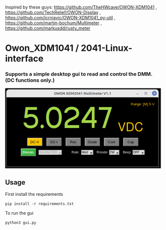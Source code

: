 Inspired by these guys:
https://github.com/TheHWcave/OWON-XDM1041 , https://github.com/TechRelief/OWON-Display , https://github.com/icrnjavic/OWON-XDM1041_py-util , 
https://github.com/martin-bochum/Multimeter , https://github.com/markusdd/rusty_meter



# Owon_XDM1041 / 2041-Linux-interface
### Supports a simple desktop gui to read and control the DMM. (DC functions only.)</br>
![GUI](DMM1.1.png)



## Usage </br>
First install the requirements
```shell
pip install -r requirements.txt
```

To run the gui
```shell
python3 gui.py
```

